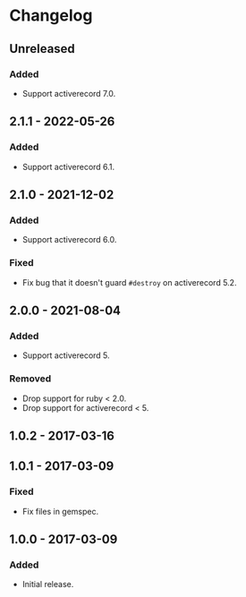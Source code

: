 # Changelog

## Unreleased

### Added

- Support activerecord 7.0.

## 2.1.1 - 2022-05-26

### Added

- Support activerecord 6.1.

## 2.1.0 - 2021-12-02

### Added

- Support activerecord 6.0.

### Fixed

- Fix bug that it doesn't guard `#destroy` on activerecord 5.2.

## 2.0.0 - 2021-08-04

### Added

- Support activerecord 5.

### Removed

- Drop support for ruby < 2.0.
- Drop support for activerecord < 5.

## 1.0.2 - 2017-03-16

## 1.0.1 - 2017-03-09

### Fixed

- Fix files in gemspec.

## 1.0.0 - 2017-03-09

### Added

- Initial release.
